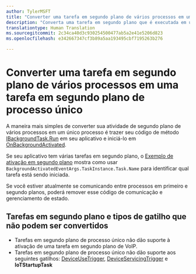 ```yaml
---
author: TylerMSFT
title: "Converter uma tarefa em segundo plano de vários processos em uma tarefa em segundo plano de processo único"
description: "Converta uma tarefa em segundo plano que é executada em um processo separado em uma tarefa em segundo plano que é executada em seu processo de aplicativo em primeiro plano."
translationtype: Human Translation
ms.sourcegitcommit: 2c34ca40d3c930254500477ab5a2e41e5206d823
ms.openlocfilehash: e342667347cf3b89a5aa193495cbf7195263b276

---
```


# Converter uma tarefa em segundo plano de vários processos em uma tarefa em segundo plano de processo único

A maneira mais simples de converter sua atividade de segundo plano de vários processos em um único processo é trazer seu código de método [IBackgroundTask.Run](https://msdn.microsoft.com/en-us/library/windows/apps/windows.applicationmodel.background.ibackgroundtask.run.aspx?f=255&MSPPError=-2147217396) em seu aplicativo e iniciá-lo em [OnBackgroundActivated](https://msdn.microsoft.com/en-us/library/windows/apps/windows.ui.xaml.application.onbackgroundactivated.aspx).

Se seu aplicativo tem várias tarefas em segundo plano, o [Exemplo de ativação em segundo plano](https://github.com/Microsoft/Windows-universal-samples/tree/dev/Samples/BackgroundActivation) mostra como usar `BackgroundActivatedEventArgs.TaskInstance.Task.Name` para identificar qual tarefa está sendo iniciada.

Se você estiver atualmente se comunicando entre processos em primeiro e segundo planos, poderá remover esse código de comunicação e gerenciamento de estado.

## Tarefas em segundo plano e tipos de gatilho que não podem ser convertidos

* Tarefas em segundo plano de processo único não dão suporte à ativação de uma tarefa em segundo plano de VoIP.
* Tarefas em segundo plano de processo único não dão suporte aos seguintes gatilhos: [DeviceUseTrigger](https://msdn.microsoft.com/en-us/library/windows/apps/windows.applicationmodel.background.deviceusetrigger.aspx?f=255&MSPPError=-2147217396), [DeviceServicingTrigger](https://msdn.microsoft.com/en-us/library/windows/apps/windows.applicationmodel.background.deviceservicingtrigger.aspx) e **IoTStartupTask**



<!--HONumber=Aug16_HO3-->


